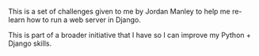 This is a set of challenges given to me by Jordan Manley to help me re-learn how to run a web server in Django.

This is part of a broader initiative that I have so I can improve my Python + Django skills.